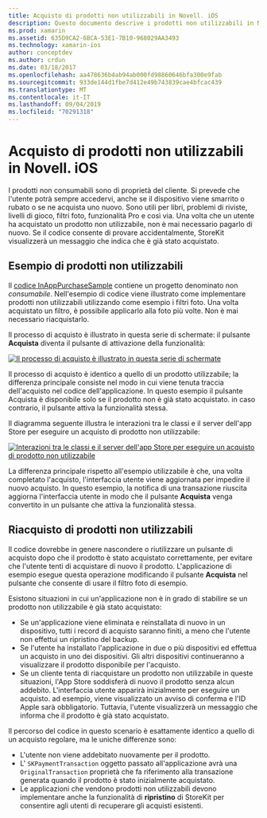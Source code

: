 ```yaml
---
title: Acquisto di prodotti non utilizzabili in Novell. iOS
description: Questo documento descrive i prodotti non utilizzabili in Novell. iOS, che sono funzionalità acquistate da un utente che rimane disponibile per un periodo illimitato, indipendentemente dal dispositivo.
ms.prod: xamarin
ms.assetid: 635D9CA2-6BCA-53E1-7B10-968029AA3493
ms.technology: xamarin-ios
author: conceptdev
ms.author: crdun
ms.date: 03/18/2017
ms.openlocfilehash: aa478636b4ab94ab000fd98860646bfa300e9fab
ms.sourcegitcommit: 933de144d1fbe7d412e49b743839cae4bfcac439
ms.translationtype: MT
ms.contentlocale: it-IT
ms.lasthandoff: 09/04/2019
ms.locfileid: "70291318"
---
```

# <a name="purchasing-non-consumable-products-in-xamarinios"></a>Acquisto di prodotti non utilizzabili in Novell. iOS

I prodotti non consumabili sono di proprietà del cliente. Si prevede che l'utente potrà sempre accedervi, anche se il dispositivo viene smarrito o rubato o se ne acquista uno nuovo. Sono utili per libri, problemi di riviste, livelli di gioco, filtri foto, funzionalità Pro e così via. Una volta che un utente ha acquistato un prodotto non utilizzabile, non è mai necessario pagarlo di nuovo. Se il codice consente di provare accidentalmente, StoreKit visualizzerà un messaggio che indica che è già stato acquistato.

## <a name="non-consumable-products-sample"></a>Esempio di prodotti non utilizzabili

Il [codice InAppPurchaseSample](https://docs.microsoft.com/samples/xamarin/ios-samples/storekit) contiene un progetto denominato non *consumabile*. Nell'esempio di codice viene illustrato come implementare prodotti non utilizzabili utilizzando come esempio i filtri foto. Una volta acquistato un filtro, è possibile applicarlo alla foto più volte. Non è mai necessario riacquistarlo.   
   
   
   
 Il processo di acquisto è illustrato in questa serie di schermate: il pulsante **Acquista** diventa il pulsante di attivazione della funzionalità:   
   
   
   
 [![](purchasing-non-consumable-products-images/image34.png "Il processo di acquisto è illustrato in questa serie di schermate")](purchasing-non-consumable-products-images/image34.png#lightbox)   
   
   
   
 Il processo di acquisto è identico a quello di un prodotto utilizzabile; la differenza principale consiste nel modo in cui viene tenuta traccia dell'acquisto nel codice dell'applicazione. In questo esempio il pulsante Acquista è disponibile solo se il prodotto non è già stato acquistato. in caso contrario, il pulsante attiva la funzionalità stessa.   
   
   
   

Il diagramma seguente illustra le interazioni tra le classi e il server dell'app Store per eseguire un acquisto di prodotto non utilizzabile:   
   
   
   
 [![](purchasing-non-consumable-products-images/image35.png "Interazioni tra le classi e il server dell'app Store per eseguire un acquisto di prodotto non utilizzabile")](purchasing-non-consumable-products-images/image35.png#lightbox)   
   
   
   
 La differenza principale rispetto all'esempio utilizzabile è che, una volta completato l'acquisto, l'interfaccia utente viene aggiornata per impedire il nuovo acquisto. In questo esempio, la notifica di una transazione riuscita aggiorna l'interfaccia utente in modo che il pulsante **Acquista** venga convertito in un pulsante che attiva la funzionalità stessa.

## <a name="re-purchasing-non-consumable-products"></a>Riacquisto di prodotti non utilizzabili

Il codice dovrebbe in genere nascondere o riutilizzare un pulsante di acquisto dopo che il prodotto è stato acquistato correttamente, per evitare che l'utente tenti di acquistare di nuovo il prodotto. L'applicazione di esempio esegue questa operazione modificando il pulsante **Acquista** nel pulsante che consente di usare il filtro foto di esempio.   
   
   
   
 Esistono situazioni in cui un'applicazione non è in grado di stabilire se un prodotto non utilizzabile è già stato acquistato:

- Se un'applicazione viene eliminata e reinstallata di nuovo in un dispositivo, tutti i record di acquisto saranno finiti, a meno che l'utente non effettui un ripristino del backup. 
- Se l'utente ha installato l'applicazione in due o più dispositivi ed effettua un acquisto in uno dei dispositivi. Gli altri dispositivi continueranno a visualizzare il prodotto disponibile per l'acquisto. 
- Se un cliente tenta di riacquistare un prodotto non utilizzabile in queste situazioni, l'App Store soddisferà di nuovo il prodotto senza alcun addebito. L'interfaccia utente apparirà inizialmente per eseguire un acquisto. ad esempio, viene visualizzato un avviso di conferma e l'ID Apple sarà obbligatorio. Tuttavia, l'utente visualizzerà un messaggio che informa che il prodotto è già stato acquistato.  
   
   
   
 Il percorso del codice in questo scenario è esattamente identico a quello di un acquisto regolare, ma le uniche differenze sono:

- L'utente non viene addebitato nuovamente per il prodotto.
- L' `SKPaymentTransaction` oggetto passato all'applicazione avrà una `OriginalTransaction` proprietà che fa riferimento alla transazione generata quando il prodotto è stato inizialmente acquistato. 
- Le applicazioni che vendono prodotti non utilizzabili devono implementare anche la funzionalità di **ripristino** di StoreKit per consentire agli utenti di recuperare gli acquisti esistenti. 
